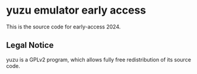 yuzu emulator early access
=============

This is the source code for early-access 2024.

## Legal Notice

yuzu is a GPLv2 program, which allows fully free redistribution of its source code.